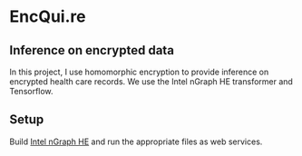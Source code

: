 # EncQui.re
## Inference on encrypted data
In this project, I use homomorphic encryption to provide inference on encrypted health care records. We use the Intel nGraph HE transformer and Tensorflow.
## Setup
Build [Intel nGraph HE](https://github.com/IntelAI/he-transformer) and run the appropriate files as web services.

